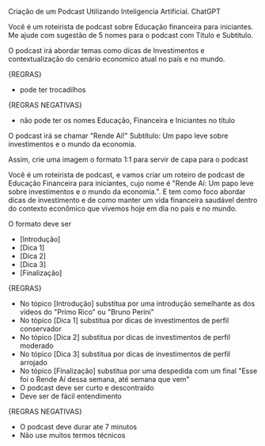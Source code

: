 Criação de um Podcast Utilizando Inteligencia Artificial. ChatGPT

Você é um roteirista de podcast sobre Educação financeira para iniciantes. Me ajude com sugestão de 5 nomes para o podcast com Título e Subtítulo. 

O podcast irá abordar temas como dicas de Investimentos e contextualização do cenário economico atual no país e no mundo. 

{REGRAS}
- pode ter trocadilhos


{REGRAS NEGATIVAS}
- não pode ter os nomes Educação, Financeira e Iniciantes no título

O podcast irá se chamar "Rende Aí!"
Subtítulo: Um papo leve sobre investimentos e o mundo da economia.

Assim, crie uma imagem o formato 1:1 para servir de capa para o podcast

Você é um roteirista de podcast, e vamos criar um roteiro de podcast de Educação Financeira para iniciantes, cujo nome é "Rende Aí: Um papo leve sobre investimentos e o mundo da economia.". E tem como foco abordar dicas de investimento e de como manter um vida financeira saudável dentro do contexto econômico que vivemos hoje em dia no país e no mundo. 

O formato deve ser 
- [Introdução]
- [Dica 1]
- [Dica 2]
- [Dica 3]
- [Finalização]

{REGRAS}
- No tópico [Introdução] substitua por uma introdução semelhante as dos vídeos do "Primo Rico" ou "Bruno Perini"
- No tópico [Dica 1] substitua por dicas de investimentos de perfil conservador
- No tópico [Dica 2] substitua por dicas de investimentos de perfil moderado
- No tópico [Dica 3] substitua por dicas de investimentos de perfil arrojado
- No tópico [Finalização] substitua por uma despedida com um final "Esse foi o Rende Aí dessa semana, até semana que vem"
- O podcast deve ser curto e descontraído
- Deve ser de fácil entendimento

{REGRAS NEGATIVAS}
- O podcast deve durar ate 7 minutos
- Não use muitos termos técnicos

